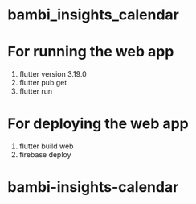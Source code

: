 # bambi_insights_calendar

# For running the web app
1) flutter version 3.19.0
2) flutter pub get
3) flutter run

# For deploying the web app
1) flutter build web
2) firebase deploy

# bambi-insights-calendar
